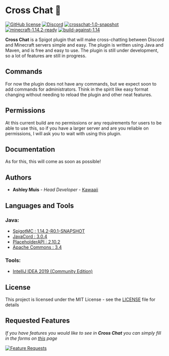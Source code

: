# Cross Chat 🦜

[![GitHub license](https://img.shields.io/github/license/Naereen/StrapDown.js.svg)](https://github.com/kawaaii/Cross-Chat/blob/master/LICENSE)
[![Discord](https://img.shields.io/discord/565554961791057942.svg?label=Support%20Discord)](https://)
[![crosschat-1.0-snapshot](https://img.shields.io/badge/CrossChat-1.0--SNAPSHOT-yellow.svg)](https://github.com/kawaaii/Cross-Chat/)
[![minecraft-1.14.2-ready](https://img.shields.io/badge/Minecraft-1.14%20ready-brightgreen.svg)](https://www.minecraft.net)
[![build-against-1.14](https://img.shields.io/badge/Spigot%20Build-1.14.2%20R0.1--SNAPSHOT-brightgreen.svg)](https://www.spigotmc.org/)

**Cross Chat** is a Spigot plugin that will make cross-chatting between Discord and Minecraft servers simple and easy.
The plugin is written using Java and Maven, and is free and easy to use.
The plugin is still under development, so a lot of features are still in progress.

## Commands

For now the plugin does not have any commands, but we expect soon to add commands for administrators.
Think in the spirit like easy format changing without needing to reload the plugin and other neat features.

## Permissions

At this current build are no permissions or any requirements for users to be able to use this, 
so if you have a larger server and are you reliable on permissions, I will ask you to wait with using this plugin.

## Documentation

As for this, this will come as soon as possible!

## Authors

* **Ashley Muis** - *Head Developer* - [Kawaaii](https://github.com/kawaaii/)

## Languages and Tools

### Java:

- [SpigotMC : 1.14.2-R0.1-SNAPSHOT](https://hub.spigotmc.org/nexus/content/repositories/snapshots/)
- [JavaCord : 3.0.4](https://javacord.org/)
- [PlaceholderAPI : 2.10.2](https://github.com/PlaceholderAPI/PlaceholderAPI)
- [Apache Commons : 3.4](https://commons.apache.org/)

### Tools:

- [IntelliJ IDEA 2019 (Community Edition)](https://www.jetbrains.com/idea/download/)

## License

This project is licensed under the MIT License - see the [LICENSE](LICENSE) file for details

## Requested Features
*If you have features you would like to see in **Cross Chat** you can simply fill in the forms on [this](https://feathub.com/kawaaii/Cross-Chat/features/new) page*

[![Feature Requests](http://feathub.com/kawaaii/Cross-Chat?format=svg)](http://feathub.com/kawaaii/Cross-Chat)

